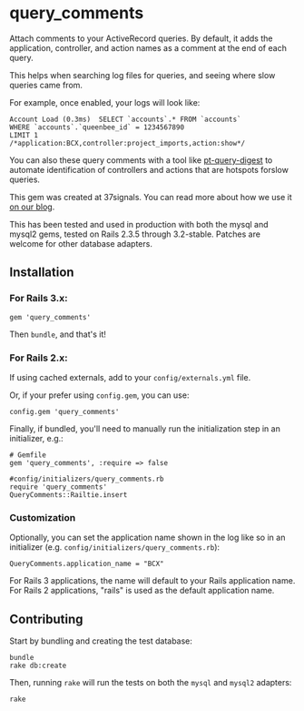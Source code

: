 # query_comments

Attach comments to your ActiveRecord queries. By default, it adds the application, controller, and action names as a
comment at the end of each query.

This helps when searching log files for queries, and seeing where slow queries came from.

For example, once enabled, your logs will look like:

    Account Load (0.3ms)  SELECT `accounts`.* FROM `accounts` 
    WHERE `accounts`.`queenbee_id` = 1234567890 
    LIMIT 1 
    /*application:BCX,controller:project_imports,action:show*/

You can also these query comments with a tool like [pt-query-digest](http://www.percona.com/doc/percona-toolkit/2.1/pt-query-digest.html#query-reviews) 
to automate identification of controllers and actions that are hotspots forslow queries.

This gem was created at 37signals. You can read more about how we use it [on
our blog](http://37signals.com/svn/posts/3130-tech-note-mysql-query-comments-in-rails).

This has been tested and used in production with both the mysql and mysql2 gems, 
tested on Rails 2.3.5 through 3.2-stable. Patches are welcome for other database adapters. 

## Installation

### For Rails 3.x:

    gem 'query_comments'

Then `bundle`, and that's it!

### For Rails 2.x:

If using cached externals, add to your `config/externals.yml` file.

Or, if your prefer using `config.gem`, you can use:

    config.gem 'query_comments'

Finally, if bundled, you'll need to manually run the initialization step in an
initializer, e.g.:
    
    # Gemfile
    gem 'query_comments', :require => false

    #config/initializers/query_comments.rb
    require 'query_comments'
    QueryComments::Railtie.insert

### Customization
Optionally, you can set the application name shown in the log like so in an initializer (e.g. `config/initializers/query_comments.rb`):

    QueryComments.application_name = "BCX"

For Rails 3 applications, the name will default to your Rails application name.
For Rails 2 applications, "rails" is used as the default application name.

## Contributing

Start by bundling and creating the test database:

    bundle
    rake db:create

Then, running `rake` will run the tests on both the `mysql` and `mysql2` adapters:

    rake

